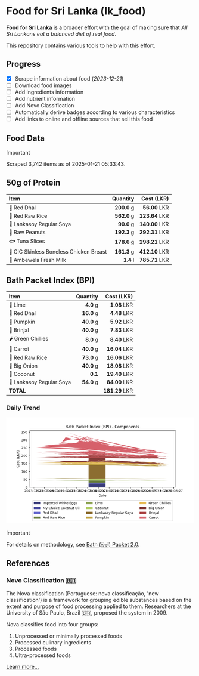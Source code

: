 # Food for Sri Lanka (lk_food)

**Food for Sri Lanka** is a broader effort with the goal of making sure that *All Sri Lankans eat a balanced diet of real food*.

This repository contains various tools to help with this effort.

## Progress

* [X] Scrape information about food (*2023-12-21*)
* [ ] Download food images
* [ ] Add ingredients information
* [ ] Add nutrient information
* [ ] Add Novo Classification
* [ ] Automatically derive badges according to various characteristics
* [ ] Add links to online and offline sources that sell this food

## Food Data

> [!IMPORTANT]
> Scraped 3,742 items as of 2025-01-21 05:33:43.

## 50g of Protein

<div id="table_protein">

Item | Quantity | Cost (LKR)
:--- | ---: | ---:
🍲 Red Dhal | **200.0** g | **56.00** LKR
🍚 Red Raw Rice | **562.0** g | **123.64** LKR
🍲 Lankasoy Regular Soya | **90.0** g | **140.00** LKR
🥜 Raw Peanuts | **192.3** g | **292.31** LKR
🐟 Tuna Slices | **178.6** g | **298.21** LKR
🍗 CIC Skinless Boneless Chicken Breast | **161.3** g | **412.10** LKR
🥛 Ambewela Fresh Milk | **1.4** l | **785.71** LKR

</div>

## Bath Packet Index (BPI)

<div id="table_bp">

Item | Quantity | Cost (LKR)
:--- | ---: | ---:
🍋 Lime | **4.0** g | **1.08** LKR
🍲 Red Dhal | **16.0** g | **4.48** LKR
🎃 Pumpkin | **40.0** g | **5.92** LKR
🍆 Brinjal | **40.0** g | **7.83** LKR
🌶️ Green Chillies | **8.0** g | **8.40** LKR
🥕 Carrot | **40.0** g | **16.04** LKR
🍚 Red Raw Rice | **73.0** g | **16.06** LKR
🧅 Big Onion | **40.0** g | **18.08** LKR
🥥 Coconut | **0.1**  | **19.40** LKR
🍲 Lankasoy Regular Soya | **54.0** g | **84.00** LKR
**TOTAL** |   | **181.29** LKR

</div>

### Daily Trend

![BPI](images/bpi.png)

> [!IMPORTANT]
> For details on methodology, see [Bath (බත්) Packet 2.0](https://medium.com/on-economics/bath-%E0%B6%B6%E0%B6%AD%E0%B7%8A-packet-2-0-f3e999c54bf5).

## References

### Novo Classification 🇧🇷

The Nova classification (Portuguese: nova classificação, 'new classification') is a framework for grouping edible substances based on the extent and purpose of food processing applied to them. Researchers at the University of São Paulo, Brazil 🇧🇷, proposed the system in 2009.

Nova classifies food into four groups:

1. Unprocessed or minimally processed foods
2. Processed culinary ingredients
3. Processed foods
4. Ultra-processed foods

[Learn more...](https://en.wikipedia.org/wiki/Nova_classification)

